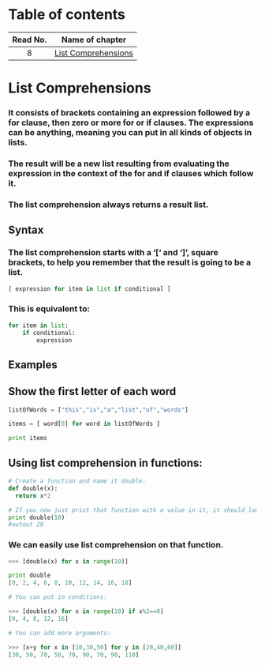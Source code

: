 # Table of contents
|Read No. | Name of chapter|
|:---------: |:--------------:|
|8|[List Comprehensions](List-Comprehensions.md)





# List Comprehensions
### It consists of brackets containing an expression followed by a for clause, then zero or more for or if clauses. The expressions can be anything, meaning you can put in all kinds of objects in lists.

### The result will be a new list resulting from evaluating the expression in the context of the for and if clauses which follow it.

### The list comprehension always returns a result list.

## Syntax
### The list comprehension starts with a **‘[‘ and ‘]’, square brackets,** to help you remember that the result is going to be a list.

```python
[ expression for item in list if conditional ]
```

### This is equivalent to:
```python
for item in list:
    if conditional:
        expression
```

## Examples

## Show the first letter of each word

```python
listOfWords = ["this","is","a","list","of","words"]

items = [ word[0] for word in listOfWords ]

print items
```

## Using list comprehension in functions:
```python
# Create a function and name it double:
def double(x):
  return x*2

# If you now just print that function with a value in it, it should look like this:
print double(10)
#outout 20
```

### We can easily use list comprehension on that function.

```python
>>> [double(x) for x in range(10)]

print double
[0, 2, 4, 6, 8, 10, 12, 14, 16, 18]

# You can put in conditions:

>>> [double(x) for x in range(10) if x%2==0]
[0, 4, 8, 12, 16]

# You can add more arguments:

>>> [x+y for x in [10,30,50] for y in [20,40,60]]
[30, 50, 70, 50, 70, 90, 70, 90, 110]
```